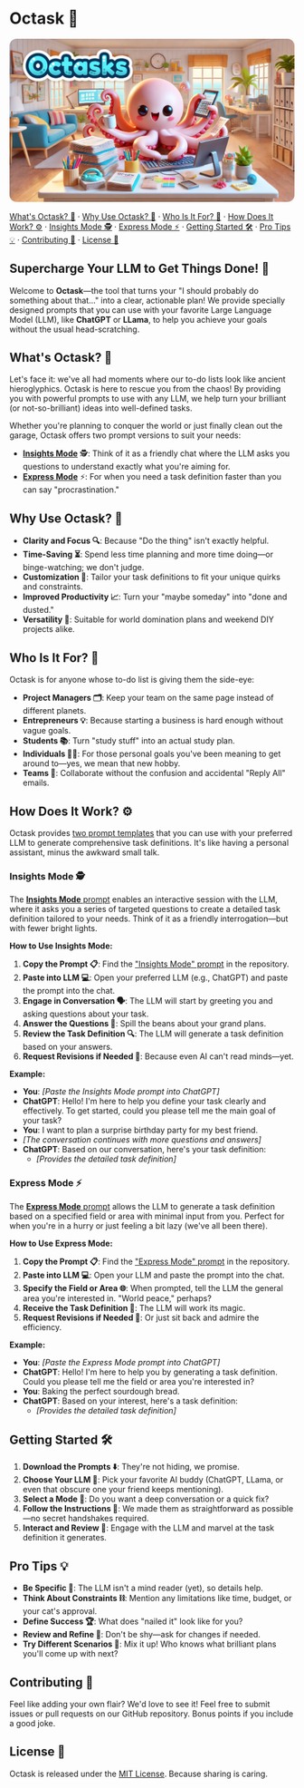 # Octask 🐙

![octask-banner](https://github.com/lucianoayres/octask/blob/main/images/banner_octask.png?raw=true)

[What's Octask? 🐙](#whats-octask-) · [Why Use Octask? 🤔](#why-use-octask-) · [Who Is It For? 👥](#who-is-it-for-) · [How Does It Work? ⚙️](#how-does-it-work-) · [Insights Mode 🕵️](#insights-mode-) · [Express Mode ⚡](#express-mode-) · [Getting Started 🛠️](#getting-started-) · [Pro Tips 💡](#pro-tips-) · [Contributing 🤝](#contributing-) · [License 📄](#license-)

## Supercharge Your LLM to Get Things Done! 🚀

Welcome to **Octask**—the tool that turns your "I should probably do something about that..." into a clear, actionable plan! We provide specially designed prompts that you can use with your favorite Large Language Model (LLM), like **ChatGPT** or **LLama**, to help you achieve your goals without the usual head-scratching.

## What's Octask? 🐙

Let's face it: we've all had moments where our to-do lists look like ancient hieroglyphics. Octask is here to rescue you from the chaos! By providing you with powerful prompts to use with any LLM, we help turn your brilliant (or not-so-brilliant) ideas into well-defined tasks.

Whether you're planning to conquer the world or just finally clean out the garage, Octask offers two prompt versions to suit your needs:

-   [**Insights Mode**](./prompts/Octask_Insights.txt) 🕵️: Think of it as a friendly chat where the LLM asks you questions to understand exactly what you're aiming for.
-   [**Express Mode**](./prompts/Octask_Express.txt) ⚡: For when you need a task definition faster than you can say "procrastination."

## Why Use Octask? 🤔

-   **Clarity and Focus 🔍**: Because "Do the thing" isn't exactly helpful.
-   **Time-Saving ⏳**: Spend less time planning and more time doing—or binge-watching; we don't judge.
-   **Customization 🎨**: Tailor your task definitions to fit your unique quirks and constraints.
-   **Improved Productivity 📈**: Turn your "maybe someday" into "done and dusted."
-   **Versatility 🔄**: Suitable for world domination plans and weekend DIY projects alike.

## Who Is It For? 👥

Octask is for anyone whose to-do list is giving them the side-eye:

-   **Project Managers 🗂️**: Keep your team on the same page instead of different planets.
-   **Entrepreneurs 💡**: Because starting a business is hard enough without vague goals.
-   **Students 📚**: Turn "study stuff" into an actual study plan.
-   **Individuals 🏃‍♂️**: For those personal goals you've been meaning to get around to—yes, we mean that new hobby.
-   **Teams 🤝**: Collaborate without the confusion and accidental "Reply All" emails.

## How Does It Work? ⚙️

Octask provides [two prompt templates](./prompts) that you can use with your preferred LLM to generate comprehensive task definitions. It's like having a personal assistant, minus the awkward small talk.

### Insights Mode 🕵️

The [**Insights Mode** prompt](./prompts/Octask_Insights.txt) enables an interactive session with the LLM, where it asks you a series of targeted questions to create a detailed task definition tailored to your needs. Think of it as a friendly interrogation—but with fewer bright lights.

**How to Use Insights Mode:**

1. **Copy the Prompt 📋**: Find the ["Insights Mode" prompt](./prompts/Octask_Insights.txt) in the repository.
2. **Paste into LLM 💻**: Open your preferred LLM (e.g., ChatGPT) and paste the prompt into the chat.
3. **Engage in Conversation 🗣️**: The LLM will start by greeting you and asking questions about your task.
4. **Answer the Questions 📝**: Spill the beans about your grand plans.
5. **Review the Task Definition 🔍**: The LLM will generate a task definition based on your answers.
6. **Request Revisions if Needed 🔄**: Because even AI can't read minds—yet.

**Example:**

-   **You**: _[Paste the Insights Mode prompt into ChatGPT]_
-   **ChatGPT**: Hello! I'm here to help you define your task clearly and effectively. To get started, could you please tell me the main goal of your task?
-   **You**: I want to plan a surprise birthday party for my best friend.
-   _[The conversation continues with more questions and answers]_
-   **ChatGPT**: Based on our conversation, here's your task definition:
    -   _[Provides the detailed task definition]_

### Express Mode ⚡

The [**Express Mode** prompt](./prompts/Octask_Express.txt) allows the LLM to generate a task definition based on a specified field or area with minimal input from you. Perfect for when you're in a hurry or just feeling a bit lazy (we've all been there).

**How to Use Express Mode:**

1. **Copy the Prompt 📋**: Find the ["Express Mode" prompt](./prompts/Octask_Express.txt) in the repository.
2. **Paste into LLM 💻**: Open your LLM and paste the prompt into the chat.
3. **Specify the Field or Area 🌐**: When prompted, tell the LLM the general area you're interested in. "World peace," perhaps?
4. **Receive the Task Definition 🎁**: The LLM will work its magic.
5. **Request Revisions if Needed 🔄**: Or just sit back and admire the efficiency.

**Example:**

-   **You**: _[Paste the Express Mode prompt into ChatGPT]_
-   **ChatGPT**: Hello! I'm here to help you by generating a task definition. Could you please tell me the field or area you're interested in?
-   **You**: Baking the perfect sourdough bread.
-   **ChatGPT**: Based on your interest, here's a task definition:
    -   _[Provides the detailed task definition]_

## Getting Started 🛠️

1. **Download the Prompts ⬇️**: They're not hiding, we promise.
2. **Choose Your LLM 🤖**: Pick your favorite AI buddy (ChatGPT, LLama, or even that obscure one your friend keeps mentioning).
3. **Select a Mode 🎯**: Do you want a deep conversation or a quick fix?
4. **Follow the Instructions 📖**: We made them as straightforward as possible—no secret handshakes required.
5. **Interact and Review 👀**: Engage with the LLM and marvel at the task definition it generates.

## Pro Tips 💡

-   **Be Specific 🧐**: The LLM isn't a mind reader (yet), so details help.
-   **Think About Constraints ⛓️**: Mention any limitations like time, budget, or your cat's approval.
-   **Define Success 🏆**: What does "nailed it" look like for you?
-   **Review and Refine 🔄**: Don't be shy—ask for changes if needed.
-   **Try Different Scenarios 🎲**: Mix it up! Who knows what brilliant plans you'll come up with next?

## Contributing 🤝

Feel like adding your own flair? We'd love to see it! Feel free to submit issues or pull requests on our GitHub repository. Bonus points if you include a good joke.

## License 📄

Octask is released under the [MIT License](LICENSE). Because sharing is caring.
